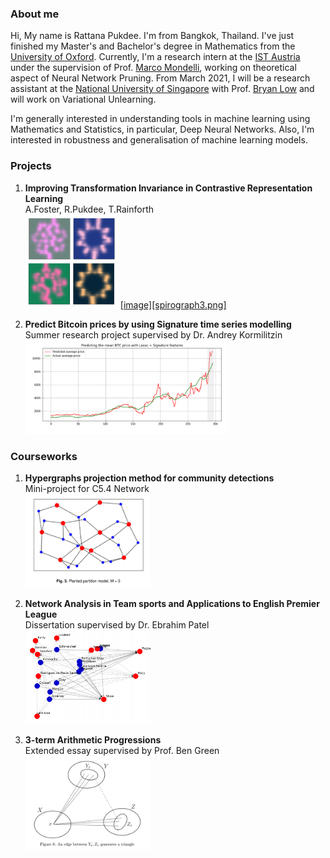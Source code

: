 ### About me
Hi, My name is Rattana Pukdee. I'm from Bangkok, Thailand. I've just finished my Master's and Bachelor's degree in Mathematics from the [University of Oxford](https://www.maths.ox.ac.uk/). Currently, I'm a research intern at the [IST Austria](https://ist.ac.at/en/home/) under the supervision of Prof. [Marco Mondelli](https://ist.ac.at/en/research/mondelli-group/), working on theoretical aspect of Neural Network Pruning. From March 2021, I will be a research assistant at the [National University of Singapore](https://www.comp.nus.edu.sg/) with Prof. [Bryan Low](https://www.comp.nus.edu.sg/~lowkh/research.html) and will work on Variational Unlearning. <br>

I'm generally interested in understanding tools in machine learning using Mathematics and Statistics, in particular, Deep Neural Networks. Also, I'm interested in robustness and generalisation of machine learning models. <br>

### Projects
1. **Improving Transformation Invariance in Contrastive Representation Learning**<br>
A.Foster, R.Pukdee, T.Rainforth <br>
[<img src="spirograph3.png"  height="150">](https://arxiv.org/abs/2010.09515)
[[image][spirograph3.png]](https://arxiv.org/abs/2010.09515)

2. **Predict Bitcoin prices by using Signature time series modelling** <br>
Summer research project supervised by Dr. Andrey Kormilitzin <br>
[<img src=bitcoin.png  height="150">](https://towardsdatascience.com/predict-bitcoin-prices-by-using-signature-time-series-modelling-cf3100a882cc)

### Courseworks
1. **Hypergraphs projection method for community detections** <br>
Mini-project for C5.4 Network <br>
[<img src=hypergraph.png  height="150">](https://drive.google.com/file/d/14jZxz5apsUdgUVnUUhe-jhq7F5sN7si7/view?usp=sharing)

2. **Network Analysis in Team sports and Applications to English Premier League** <br>
Dissertation supervised by Dr. Ebrahim Patel <br>
[<img src=dissertation.png  height="150">](https://drive.google.com/file/d/1LbiR_B0IlAIRU025P9r9BFtVkzQ31Qoj/view?usp=sharing)

3. **3-term Arithmetic Progressions**<br>
Extended essay supervised by Prof. Ben Green <br>
[<img src=3term_arithmetic.png  height="150">](https://drive.google.com/file/d/19O119to6cChwI_R7LQNqqyAlIDQfOxP7/view?usp=sharing)



